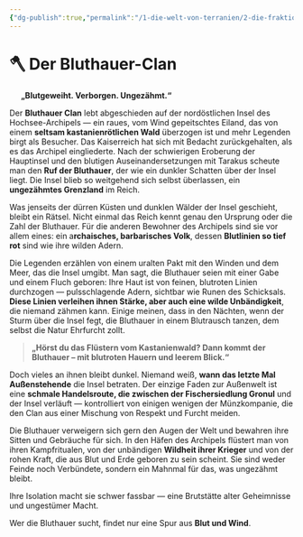 ```yaml
---
{"dg-publish":true,"permalink":"/1-die-welt-von-terranien/2-die-fraktionen/2-kleinere-gruppierungen/bluthauer-clan/"}
---
```


# 🪓 **Der Bluthauer-Clan**
$\quad$
**„Blutgeweiht. Verborgen. Ungezähmt.“**

Der **Bluthauer Clan** lebt abgeschieden auf der nordöstlichen Insel des Hochsee-Archipels — ein raues, vom Wind gepeitschtes Eiland, das von einem **seltsam kastanienrötlichen Wald** überzogen ist und mehr Legenden birgt als Besucher. Das Kaiserreich hat sich mit Bedacht zurückgehalten, als es das Archipel eingliederte. Nach der schwierigen Eroberung der Hauptinsel und den blutigen Auseinandersetzungen mit Tarakus scheute man den **Ruf der Bluthauer**, der wie ein dunkler Schatten über der Insel liegt. Die Insel blieb so weitgehend sich selbst überlassen, ein **ungezähmtes Grenzland** im Reich.

Was jenseits der dürren Küsten und dunklen Wälder der Insel geschieht, bleibt ein Rätsel. Nicht einmal das Reich kennt genau den Ursprung oder die Zahl der Bluthauer. Für die anderen Bewohner des Archipels sind sie vor allem eines: ein a**rchaisches, barbarisches Volk**, dessen **Blutlinien so tief rot** sind wie ihre wilden Adern.

Die Legenden erzählen von einem uralten Pakt mit den Winden und dem Meer, das die Insel umgibt. Man sagt, die Bluthauer seien mit einer Gabe und einem Fluch geboren: Ihre Haut ist von feinen, blutroten Linien durchzogen — pulsschlagende Adern, sichtbar wie Runen des Schicksals. **Diese Linien verleihen ihnen Stärke, aber auch eine wilde Unbändigkeit**, die niemand zähmen kann. Einige meinen, dass in den Nächten, wenn der Sturm über die Insel fegt, die Bluthauer in einem Blutrausch tanzen, dem selbst die Natur Ehrfurcht zollt.

> **„Hörst du das Flüstern vom Kastanienwald? Dann kommt der Bluthauer – mit blutroten Hauern und leerem Blick.“**

Doch vieles an ihnen bleibt dunkel. Niemand weiß, **wann das letzte Mal Außenstehende** die Insel betraten. Der einzige Faden zur Außenwelt ist eine **schmale Handelsroute, die zwischen der Fischersiedlung Gronul** und der Insel verläuft — kontrolliert von einigen wenigen der Münzkompanie, die den Clan aus einer Mischung von Respekt und Furcht meiden.

Die Bluthauer verweigern sich gern den Augen der Welt und bewahren ihre Sitten und Gebräuche für sich. In den Häfen des Archipels flüstert man von ihren Kampfritualen, von der unbändigen **Wildheit ihrer Krieger** und von der rohen Kraft, die aus Blut und Erde geboren zu sein scheint. Sie sind weder Feinde noch Verbündete, sondern ein Mahnmal für das, was ungezähmt bleibt.

Ihre Isolation macht sie schwer fassbar — eine Brutstätte alter Geheimnisse und ungestümer Macht.

Wer die Bluthauer sucht, findet nur eine Spur aus **Blut und Wind**.